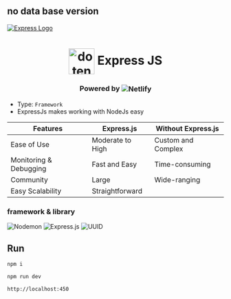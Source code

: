 ## no data base version

[![Express Logo](https://i.cloudup.com/zfY6lL7eFa-3000x3000.png)](http://expressjs.com/)

<div align=center>

# <img align='center' src="https://skillicons.dev/icons?i=express" alt="dotenv" title="dotenv" width='60'> Express JS

### Powered by <img align=center src="https://img.shields.io/badge/Netlify-00C7B7?style=for-the-badge&logo=netlify&logoColor=white" alt="Netlify">

</div>

- Type: `Framework`
- ExpressJs makes working with NodeJs easy

| Features           | Express.js                | Without Express.js       |
|--------------------|---------------------------|--------------------------|
| Ease of Use        | Moderate to High          | Custom and Complex       |
| Monitoring & Debugging | Fast and Easy        | Time-consuming           |
| Community          | Large                     | Wide-ranging             |
| Easy Scalability   | Straightforward           | 

### framework & library 

![Nodemon](https://img.shields.io/badge/Nodemon-76D04B?style=for-the-badge&logo=nodemon&logoColor=white)
![Express.js](https://img.shields.io/badge/Express.js-000000?style=for-the-badge&logo=express&logoColor=white)
![UUID](https://img.shields.io/badge/UUID-ffffff?style=for-the-badge&logo=uuid&logoColor=black)


## Run

```bash
npm i
```

```bash
npm run dev
```

```bash
http://localhost:450
```